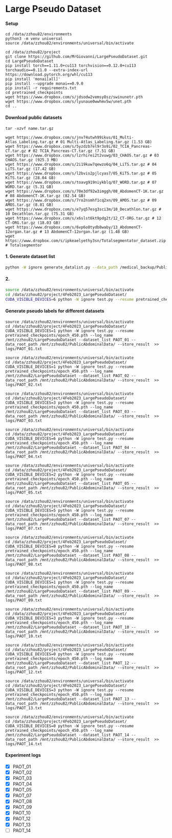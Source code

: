 # Large Pseudo Dataset

#### Setup
```
cd /data/zzhou82/environments
python3 -m venv universal
source /data/zzhou82/environments/universal/bin/activate

cd /data/zzhou82/project
git clone https://github.com/MrGiovanni/LargePseudoDataset.git
cd LargePseudoDataset
pip install torch==1.11.0+cu113 torchvision==0.12.0+cu113 torchaudio==0.11.0 --extra-index-url https://download.pytorch.org/whl/cu113
pip install 'monai[all]'
pip install --upgrade monai==0.9.0
pip install -r requirements.txt
cd pretrained_checkpoints
wget https://www.dropbox.com/s/jdsodw2vemsy8sz/swinunetr.pth
wget https://www.dropbox.com/s/lyunaue0wwhmv5w/unet.pth
cd ..
```

#### Download public datasets

```tar -xzvf name.tar.gz```

```
wget https://www.dropbox.com/s/jnv74utwh99ikus/01_Multi-Atlas_Labeling.tar.gz # 01 Multi-Atlas_Labeling.tar.gz (1.53 GB)
wget https://www.dropbox.com/s/5yzdzb7el9r3o9i/02_TCIA_Pancreas-CT.tar.gz # 02 TCIA_Pancreas-CT.tar.gz (7.51 GB)
wget https://www.dropbox.com/s/lzrhirei2t2vuwg/03_CHAOS.tar.gz # 03 CHAOS.tar.gz (925.3 MB)
wget https://www.dropbox.com/s/2i19kuw7qewzo6q/04_LiTS.tar.gz # 04 LiTS.tar.gz (17.42 GB)
wget https://www.dropbox.com/s/l2bvis2pjlcyas7/05_KiTS.tar.gz # 05 KiTS.tar.gz (28.04 GB)
wget https://www.dropbox.com/s/toavg919niykblq/07_WORD.tar.gz # 07 WORD.tar.gz (5.31 GB)
wget https://www.dropbox.com/s/70e3df92w3imggh/08_AbdomenCT-1K.tar.gz # 08 AbdomenCT-1K.tar.gz (82.54 GB)
wget https://www.dropbox.com/s/7ro2nsmhf1cq2xn/09_AMOS.tar.gz # 09 AMOS.tar.gz (8.81 GB)
wget https://www.dropbox.com/s/e7yq57esg3sci3m/10_Decathlon.tar.gz # 10 Decathlon.tar.gz (75.31 GB)
wget https://www.dropbox.com/s/x6slst6kt9pdg2t/12_CT-ORG.tar.gz # 12 CT-ORG.tar.gz (18.03 GB)
wget https://www.dropbox.com/s/6vp6o8tydb8waby/13_AbdomenCT-12organ.tar.gz # 13 AbdomenCT-12organ.tar.gz (1.48 GB)
wget https://www.dropbox.com/s/ipkeaelyethy3sn/Totalsegmentator_dataset.zip # Totalsegmentor
```

#### 1. Generate dataset list
```bash
python -W ignore generate_datalist.py --data_path /medical_backup/PublicAbdominalData --dataset_name 18_FLARE23 --folder imagesTr2200 labelsTr2200 --out ./dataset/dataset_list --save_file PAOT_18_wt_label.txt
```

#### 2. 
```bash
source /data/zzhou82/environments/universal/bin/activate
cd /data/zzhou82/project/4Feb2023_LargePseudoDataset/
CUDA_VISIBLE_DEVICES=6 python -W ignore test.py --resume pretrained_checkpoints/unet.pth --backbone unet --log_name /data/zzhou82/project/LargePseudoDataset/outs --dataset_list PAOT_03 --data_root_path /medical_backup/PublicAbdominalData/ --original_label  --store_entropy --store_soft_pred --store_result >> logs/PAOT_03.txt
```

#### Generate pseudo labels for different datasets

```
source /data/zzhou82/environments/universal/bin/activate
cd /data/zzhou82/project/4Feb2023_LargePseudoDataset/
CUDA_VISIBLE_DEVICES=1 python -W ignore test.py --resume pretrained_checkpoints/epoch_450.pth --log_name /mnt/zzhou82/LargePseudoDataset --dataset_list PAOT_01 --data_root_path /mnt/zzhou82/PublicAbdominalData/ --store_result  >> logs/PAOT_01.txt

source /data/zzhou82/environments/universal/bin/activate
cd /data/zzhou82/project/4Feb2023_LargePseudoDataset/
CUDA_VISIBLE_DEVICES=1 python -W ignore test.py --resume pretrained_checkpoints/epoch_450.pth --log_name /mnt/zzhou82/LargePseudoDataset --dataset_list PAOT_02 --data_root_path /mnt/zzhou82/PublicAbdominalData/ --store_result  >> logs/PAOT_02.txt

source /data/zzhou82/environments/universal/bin/activate
cd /data/zzhou82/project/4Feb2023_LargePseudoDataset/
CUDA_VISIBLE_DEVICES=3 python -W ignore test.py --resume pretrained_checkpoints/epoch_450.pth --log_name /mnt/zzhou82/LargePseudoDataset --dataset_list PAOT_03 --data_root_path /mnt/zzhou82/PublicAbdominalData/ --store_result  >> logs/PAOT_03.txt

source /data/zzhou82/environments/universal/bin/activate
cd /data/zzhou82/project/4Feb2023_LargePseudoDataset/
CUDA_VISIBLE_DEVICES=6 python -W ignore test.py --resume pretrained_checkpoints/epoch_450.pth --log_name /mnt/zzhou82/LargePseudoDataset --dataset_list PAOT_04 --data_root_path /mnt/zzhou82/PublicAbdominalData/ --store_result  >> logs/PAOT_04.txt

source /data/zzhou82/environments/universal/bin/activate
cd /data/zzhou82/project/4Feb2023_LargePseudoDataset/
CUDA_VISIBLE_DEVICES=2 python -W ignore test.py --resume pretrained_checkpoints/epoch_450.pth --log_name /mnt/zzhou82/LargePseudoDataset --dataset_list PAOT_05 --data_root_path /mnt/zzhou82/PublicAbdominalData/ --store_result  >> logs/PAOT_05.txt

source /data/zzhou82/environments/universal/bin/activate
cd /data/zzhou82/project/4Feb2023_LargePseudoDataset/
CUDA_VISIBLE_DEVICES=5 python -W ignore test.py --resume pretrained_checkpoints/epoch_450.pth --log_name /mnt/zzhou82/LargePseudoDataset --dataset_list PAOT_07 --data_root_path /mnt/zzhou82/PublicAbdominalData/ --store_result  >> logs/PAOT_07.txt

source /data/zzhou82/environments/universal/bin/activate
cd /data/zzhou82/project/4Feb2023_LargePseudoDataset/
CUDA_VISIBLE_DEVICES=0 python -W ignore test.py --resume pretrained_checkpoints/epoch_450.pth --log_name /mnt/zzhou82/LargePseudoDataset --dataset_list PAOT_08 --data_root_path /mnt/zzhou82/PublicAbdominalData/ --store_result  >> logs/PAOT_08.txt

source /data/zzhou82/environments/universal/bin/activate
cd /data/zzhou82/project/4Feb2023_LargePseudoDataset/
CUDA_VISIBLE_DEVICES=1 python -W ignore test.py --resume pretrained_checkpoints/epoch_450.pth --log_name /mnt/zzhou82/LargePseudoDataset --dataset_list PAOT_09 --data_root_path /mnt/zzhou82/PublicAbdominalData/ --store_result  >> logs/PAOT_09.txt

source /data/zzhou82/environments/universal/bin/activate
cd /data/zzhou82/project/4Feb2023_LargePseudoDataset/
CUDA_VISIBLE_DEVICES=3 python -W ignore test.py --resume pretrained_checkpoints/epoch_450.pth --log_name /mnt/zzhou82/LargePseudoDataset --dataset_list PAOT_10 --data_root_path /mnt/zzhou82/PublicAbdominalData/ --store_result  >> logs/PAOT_10.txt

source /data/zzhou82/environments/universal/bin/activate
cd /data/zzhou82/project/4Feb2023_LargePseudoDataset/
CUDA_VISIBLE_DEVICES=0 python -W ignore test.py --resume pretrained_checkpoints/epoch_450.pth --log_name /mnt/zzhou82/LargePseudoDataset --dataset_list PAOT_12 --data_root_path /mnt/zzhou82/PublicAbdominalData/ --store_result  >> logs/PAOT_12.txt

source /data/zzhou82/environments/universal/bin/activate
cd /data/zzhou82/project/4Feb2023_LargePseudoDataset/
CUDA_VISIBLE_DEVICES=3 python -W ignore test.py --resume pretrained_checkpoints/epoch_450.pth --log_name /mnt/zzhou82/LargePseudoDataset --dataset_list PAOT_13 --data_root_path /mnt/zzhou82/PublicAbdominalData/ --store_result  >> logs/PAOT_13.txt

source /data/zzhou82/environments/universal/bin/activate
cd /data/zzhou82/project/4Feb2023_LargePseudoDataset/
CUDA_VISIBLE_DEVICES=0 python -W ignore test.py --resume pretrained_checkpoints/epoch_450.pth --log_name /mnt/zzhou82/LargePseudoDataset --dataset_list PAOT_14 --data_root_path /mnt/zzhou82/PublicAbdominalData/ --store_result  >> logs/PAOT_14.txt
```

#### Experiment logs

- [x] PAOT_01
- [x] PAOT_02
- [x] PAOT_03
- [x] PAOT_04
- [x] PAOT_05
- [x] PAOT_07
- [x] PAOT_08
- [x] PAOT_09
- [x] PAOT_10
- [x] PAOT_12
- [x] PAOT_13
- [ ] PAOT_14
